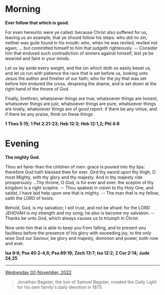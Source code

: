 # Morning

**Ever follow that which is good.**
 
For even hereunto were ye called: because Christ also suffered for us, leaving us an example, that ye should follow his steps: who did no sin, neither was guile found in his mouth: who, when he was reviled, reviled not again; ... but committed himself to him that judgeth righteously. -- Consider him that endured such contradiction of sinners against himself, lest ye be wearied and faint in your minds.
 
Let us lay aside every weight, and the sin which doth so easily beset us, and let us run with patience the race that is set before us, looking unto Jesus the author and finisher of our faith; who for the joy that was set before him endured the cross, despising the shame, and is set down at the right hand of the throne of God.
 
Finally, brethren, whatsoever things are true, whatsoever things are honest, whatsoever things are just, whatsoever things are pure, whatsoever things are lovely, whatsoever things are of good report: if there be any virtue, and if there be any praise, think on these things.  

**1 Thes 5:15; 1 Pet 2:21-23; Heb 12:3; Heb 12:1,2; Phl 4:8**

# Evening

**The mighty God.**
 
Thou art fairer than the children of men: grace is poured into thy lips: therefore God hath blessed thee for ever. Gird thy sword upon thy thigh, O most Mighty, with thy glory and thy majesty. And in thy majesty ride prosperously ...Thy throne, O God, is for ever and ever: the sceptre of thy kingdom is a right sceptre. -- Thou spakest in vision to thy Holy One, and saidst, I have laid help upon one that is mighty. -- The man that is my fellow, saith the LORD of hosts.
 
Behold, God, is my salvation; I will trust, and not be afraid: for the LORD JEHOVAH is my strength and my song; he also is become my salvation. -- Thanks be unto God, which always causes us to triumph in Christ.
 
Now unto him that is able to keep you from falling, and to present you faultless before the presence of his glory with exceeding joy, to the only wise God our Saviour, be glory and majesty, dominion and power, both now and ever.  

**Isa 9:6; Psa 45:2-4,6; Psa 89:19; Zech 13:7; Isa 12:2; 2 Cor 2:14; Jude 24,25**

---

[Wednesday 02-November, 2022](https://t.me/s/daily_light)

> Jonathan Bagster, the son of Samuel Bagster, created the Daily Light for his own family's daily devotion in 1875

